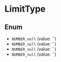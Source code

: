 # LimitType

## Enum

* `NUMBER_null` (value: ``)
* `NUMBER_null` (value: ``)
* `NUMBER_null` (value: ``)
* `NUMBER_null` (value: ``)
